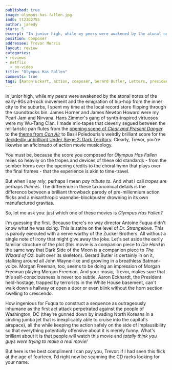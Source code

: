 ```yaml
---
published: true
image: olympus-has-fallen.jpg
imdb: tt2302755
author: jaredy
stars: 5
excerpt: "In junior high, while my peers were awakened by the atonal notes of the early-90s alt-rock movement and the emigration of hip-hop from the inner city to the suburbs, I spent my time at the local record store flipping through the soundtracks bin. James Horner and James Newton Howard were my Pearl Jam and Nirvana. Hans Zimmer's gang of synth-inspired virtuosos were my Wu-Tang Clan. I made mix-tapes that cleverly segued between the militaristic pan flutes from the opening scene of _Clear and Present Danger_ to the theme from _Con Air_ to Basil Poledouris's weirdly brilliant score for the decidedly unbrilliant Under Siege 2: Dark Territory. Clearly, Trevor, you're likewise an aficionado of action movie musicology."
position: Composer
addressee: Trevor Morris
layout: review
categories:
- reviews
- netflix
  - on-video
title: "Olympus Has Fallen"
comments: true
tags: [Aaron Eckart, action, composer, Gerard Butler, Letters, president, white house]
---
```

In junior high, while my peers were awakened by the atonal notes of the early-90s alt-rock movement and the emigration of hip-hop from the inner city to the suburbs, I spent my time at the local record store flipping through the soundtracks bin. James Horner and James Newton Howard were my Pearl Jam and Nirvana. Hans Zimmer's gang of synth-inspired virtuosos were my Wu-Tang Clan. I made mix-tapes that cleverly segued between the militaristic pan flutes from the [opening scene of _Clear and Present Danger_][1] to the [theme from _Con Air_][2] to Basil Poledouris's weirdly brilliant score for the [decidedly unbrilliant Under Siege 2: Dark Territory][3]. Clearly, Trevor, you're likewise an aficionado of action movie musicology.

   [1]: http://www.youtube.com/watch?v=lUgH-lBeX_M
   [2]: http://www.youtube.com/watch?v=lnywcTqsg18
   [3]: http://www.youtube.com/watch?v=g20YT2jzDb0

You must be, because the score you composed for _Olympus Has Fallen_ relies so heavily on the tropes and devices of these old standards - from the somber horns over the opening credits to the choral hymn that plays over the final frames - that the experience is akin to time-travel.

But when I say _rely_, perhaps I mean _pay tribute to_. And what I call _tropes_ are perhaps _themes_. The difference in these taxonomical details is the difference between a brilliant throwback parody of pre-millennium action flicks and a misanthropic wannabe-blockbuster drowning in its own manufactured gravitas.

So, let me ask you: just which one of these movies is _Olympus Has Fallen_?

I'm guessing the first. Because there's no way director Antoine Fuqua didn't know what he was doing. This is satire on the level of _Dr. Strangelove_. This is parody executed with a verve worthy of the Zucker Brothers. All without a single note of irony that might give away the joke. Let's set aside the eerily familiar structure of the plot (this movie is a companion piece to _Die Hard_ in the same way that Dark Side of the Moon is a companion piece to _The Wizard of Oz_: built over its skeleton). Gerard Butler is certainly in on it, stalking around all John Wayne-like and growling in a breathless Batman-voice. Morgan Freeman, too, seems to be doing an impression of Morgan Freeman playing Morgan Freeman. And your music, Trevor, makes sure that this self-consciousness is never too subtle. Aaron Eckhardt, the President held-hostage, trapped by terrorists in the White House basement, can't walk down a hallway or open a door or even blink without the horn section swelling to crescendo.

How ingenious for Fuqua to construct a sequence as outrageously inhumane as the first act attack perpetrated against the people of Washington, DC (they're gunned down by invading North Koreans in a circling jumbo jet that is inexplicably able to cruise into the capitol's airspace), all the while keeping the action safely on the side of implausibility so that everything potentially offensive about it is merely funny. What's brilliant about it is that people will watch this movie and _totally think you guys were trying to make a real movie!_

But here is the best compliment I can pay you, Trevor: if I had seen this flick at the age of fourteen, I'd right now be scanning the CD racks looking for your name.